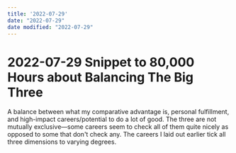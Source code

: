 ```yaml
---
title: '2022-07-29'
date: "2022-07-29"
date modified: "2022-07-29"
---
```


# 2022-07-29 Snippet to 80,000 Hours about Balancing The Big Three
A balance between what my comparative advantage is, personal fulfillment, and high-impact careers/potential to do a lot of good. The three are not mutually exclusive—some careers seem to check all of them quite nicely as opposed to some that don't check any. The careers I laid out earlier tick all three dimensions to varying degrees.
